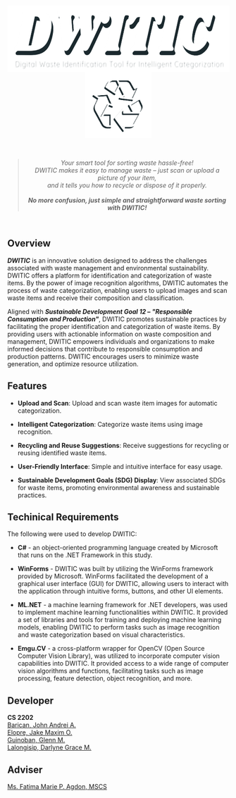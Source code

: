 <div style="overflow: auto;">
    <img src="/Image/dwitic.png" alt="DWITIC" width="665" height="150" style="display: block; margin: 0 auto;">
    <img src="/Image/logo.png" alt="DWITIC Logo" width="150" height="150" style="display: block; margin: 0 auto;">
</div>
<br>  
<br>  
<div align="center">
  <blockquote>
    <em>Your smart tool for sorting waste hassle-free! <br>DWITIC makes it easy to manage waste – just scan or upload a picture of your item, <br>and it tells you how to recycle or dispose of it properly. </em>
    <br>
    <br>
    <em><b>No more confusion, just simple and straightforward waste sorting with DWITIC!</b></em>
  </blockquote>
</div>
<br>  

## Overview
***DWITIC*** is an innovative solution designed to address the challenges associated with waste management and environmental sustainability. DWITIC offers a platform for identification and categorization of waste items. By the power of image recognition algorithms, DWITIC automates the process of waste categorization, enabling users to upload images and scan waste items and receive their composition and classification.

Aligned with ***Sustainable Development Goal 12 – "Responsible Consumption and Production"***, DWITIC promotes sustainable practices by facilitating the proper identification and categorization of waste items. By providing users with actionable information on waste composition and management, DWITIC empowers individuals and organizations to make informed decisions that contribute to responsible consumption and production patterns. DWITIC encourages users to minimize waste generation, and optimize resource utilization.  
 

## Features
- **Upload and Scan**: Upload and scan waste item images for automatic categorization.
  
- **Intelligent Categorization**: Categorize waste items using image recognition.
  
- **Recycling and Reuse Suggestions**: Receive suggestions for recycling or reusing identified waste items.
  
- **User-Friendly Interface**: Simple and intuitive interface for easy usage.
  
- **Sustainable Development Goals (SDG) Display**: View associated SDGs for waste items, promoting environmental awareness and sustainable practices.  
  
## Techinical Requirements
The following were used to develop DWITIC:
- **C#** - an object-oriented programming language created by Microsoft that runs on the .NET Framework in this study.

- **WinForms** - DWITIC was built by utilizing the WinForms framework provided by Microsoft. WinForms facilitated the development of a graphical user interface (GUI) for DWITIC, allowing users to interact with the application through intuitive forms, buttons, and other UI elements.
  
- **ML.NET** - a machine learning framework for .NET developers, was used to implement machine learning functionalities within DWITIC. It provided a set of libraries and tools for training and deploying machine learning models, enabling DWITIC to perform tasks such as image recognition and waste categorization based on visual characteristics.
  
- **Emgu.CV** - a cross-platform wrapper for OpenCV (Open Source Computer Vision Library), was utilized to incorporate computer vision capabilities into DWITIC. It provided access to a wide range of computer vision algorithms and functions, facilitating tasks such as image processing, feature detection, object recognition, and more. 


## Developer
**CS 2202**  
[Barican, John Andrei A.](https://github.com/e4677)  
[Elopre, Jake Maxim O.](https://github.com/immaximo)  
[Guinoban, Glenn M.](https://github.com/glngnbn)   
[Lalongisip, Darlyne Grace M.](https://github.com/drlyngrc)  

## Adviser
[Ms. Fatima Marie P. Agdon, MSCS](https://github.com/marieemoiselle)

